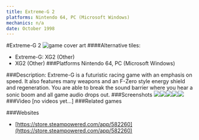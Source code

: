 ```yaml
---
title: Extreme-G 2
platforms: Nintendo 64, PC (Microsoft Windows)
mechanics: n/a
date: October 1998
---
```

#Extreme-G 2
![game cover art](//images.igdb.com/igdb/image/upload/t_cover_big/qedx7zjcccfvo6jcm1kz.jpg "Logo Title Text 1")
####Alternative tiles:
* Extreme-G: XG2 (Other)
* XG2 (Other)
###Platforms
Nintendo 64, PC (Microsoft Windows)

###Description:
Extreme-G is a futuristic racing game with an emphasis on speed. It also features many weapons and an F-Zero style energy shield and regeneration. You are able to break the sound barrier where you hear a sonic boom and all game audio drops out.
###Screenshots
<a target="_blank" href="//images.igdb.com/igdb/image/upload/t_cover_big/q9vu7zuckyaxl3mpdzzy.jpg"><img src="//images.igdb.com/igdb/image/upload/t_thumb/q9vu7zuckyaxl3mpdzzy.jpg"/></a><a target="_blank" href="//images.igdb.com/igdb/image/upload/t_cover_big/e5nhrq13qbb3dx23w7m1.jpg"><img src="//images.igdb.com/igdb/image/upload/t_thumb/e5nhrq13qbb3dx23w7m1.jpg"/></a><a target="_blank" href="//images.igdb.com/igdb/image/upload/t_cover_big/a5koeqcqts2759yqczb6.jpg"><img src="//images.igdb.com/igdb/image/upload/t_thumb/a5koeqcqts2759yqczb6.jpg"/></a><a target="_blank" href="//images.igdb.com/igdb/image/upload/t_cover_big/tbunbxxbjochwexyv646.jpg"><img src="//images.igdb.com/igdb/image/upload/t_thumb/tbunbxxbjochwexyv646.jpg"/></a><a target="_blank" href="//images.igdb.com/igdb/image/upload/t_cover_big/feyfg976fg7ikqy83i0z.jpg"><img src="//images.igdb.com/igdb/image/upload/t_thumb/feyfg976fg7ikqy83i0z.jpg"/></a>
###Video
[no videos yet...]
###Related games

###Websites
* [https://store.steampowered.com/app/582260](https://store.steampowered.com/app/582260)
